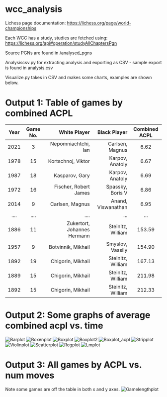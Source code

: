 # wcc_analysis

Lichess page documentation: https://lichess.org/page/world-championships

Each WCC has a study, studies are fetched using: https://lichess.org/api#operation/studyAllChaptersPgn

Source PGNs are found in /analysed_pgns

Analysiscsv.py for extracting analysis and exporting as CSV - sample export is found in analysis.csv

Visualize.py takes in CSV and makes some charts, examples are shown below.

# Output 1: Table of games by combined ACPL

|Year|Game No.|         White Player          |      Black Player    |Combined ACPL|
|:--:|:------:|------------------------------:|---------------------:|:-----------:|
|2021|    3   |          Nepomniachtchi, Ian  |     Carlsen, Magnus  |     6.62    |
|1978|   15   |           Kortschnoj, Viktor  |     Karpov, Anatoly  |     6.67    |
|1987|   18   |               Kasparov, Gary  |     Karpov, Anatoly  |     6.69    |
|1972|   16   |        Fischer, Robert James  |    Spassky, Boris V  |     6.86    |
|2014|    9   |              Carlsen, Magnus  |  Anand, Viswanathan  |     6.95    |
|....|  ....  |              ....             |          ...         |        ...  |
|1886|   11   |  Zukertort, Johannes Hermann  |   Steinitz, William  |   153.59    |
|1957|    9   |           Botvinnik, Mikhail  |    Smyslov, Vassily  |   154.90    |
|1892|   19   |            Chigorin, Mikhail  |   Steinitz, William  |   167.13    |
|1889|   15   |            Chigorin, Mikhail  |   Steinitz, William  |   211.98    |
|1892|   15   |            Chigorin, Mikhail  |   Steinitz, William  |   212.33    |



# Output 2: Some graphs of average combined acpl vs. time
![Barplot](https://github.com/michael1241/wcc_analysis/blob/master/barplot.png)
![Boxenplot](https://github.com/michael1241/wcc_analysis/blob/master/boxenplot.png)
![Boxplot](https://github.com/michael1241/wcc_analysis/blob/master/boxplot.png)
![Boxplot2](https://github.com/michael1241/wcc_analysis/blob/master/boxplot_color_champ.png)
![Boxplot_acpl](https://github.com/michael1241/wcc_analysis/blob/master/boxplot_colored_acpl.png)
![Stripplot](https://github.com/michael1241/wcc_analysis/blob/master/stripplot.png)
![Violinplot](https://github.com/michael1241/wcc_analysis/blob/master/violinplot.png)
![Scatterplot](https://github.com/michael1241/wcc_analysis/blob/master/scatterplot.png)
![Regplot](https://github.com/michael1241/wcc_analysis/blob/master/regplot.png)
![Lmplot](https://github.com/michael1241/wcc_analysis/blob/master/lmplot.png)


# Output 3: All games by ACPL vs. num moves
Note some games are off the table in both x and y axes.
![Gamelengthplot](https://github.com/michael1241/wcc_analysis/blob/master/gamelengthscatterplot.png)
